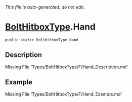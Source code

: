 *This file is auto-generated, do not edit.*

# [BoltHitboxType](Types/BoltHitboxType.md).Hand
`public static BoltHitboxType Hand`
## Description
Missing File 'Types/BoltHitboxType/F/Hand_Description.md'
## Example
Missing File 'Types/BoltHitboxType/F/Hand_Example.md'
